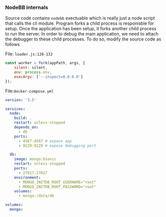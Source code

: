 ### NodeBB internals

Source code contains `nodebb` exectuable which is really just a node script that calls the cli module. Program forks a child process is responisble for setup. Once the application has been setup, it forks another child process to run the server. In order to debug the main application, we need to attach the debugger to these child processes. To do so, modify the source code as follows

File: `loader.js:128-132`
```js
const worker = fork(appPath, args, {
	silent: silent,
	env: process.env,
	execArgv: ['--inspect=0.0.0.0']
});
```

File:`docker-compose.yml`
```yml
version: '3.5'

services:
  node:
    build: .
    restart: unless-stopped
    depends_on:
      - db
    ports:
      - 4567:4567 # expose app
      - 9229:9229 # expose debugging port

  db:
    image: mongo:bionic
    restart: unless-stopped
    ports:
      - 27017:27017
    environment:
      - MONGO_INITDB_ROOT_USERNAME="root"
      - MONGO_INITDB_ROOT_PASSWORD="root"
    volumes:
      - mongo:/data/db

volumes:
  mongo:
```
